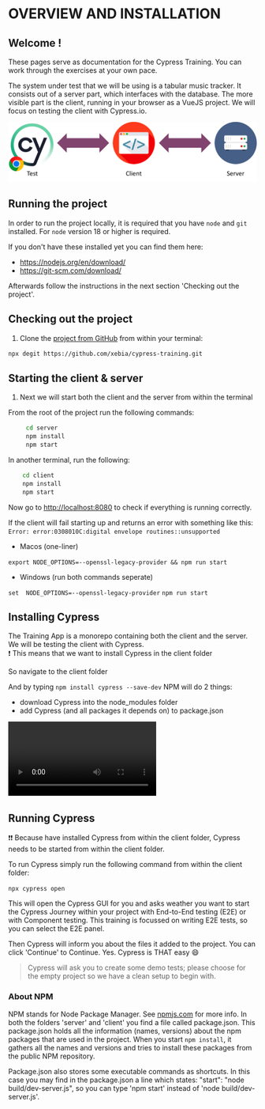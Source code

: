 # OVERVIEW AND INSTALLATION

## Welcome !

These pages serve as documentation for the Cypress Training. You can work through the exercises at your own pace.

The system under test that we will be using is a tabular music tracker. It consists out of a server part, which interfaces with the database. The more visible part is the client, running in your browser as a VueJS project. We will focus on testing the client with Cypress.io.

![server-client](./images/cy_10_server_client.png)

## Running the project

In order to run the project locally, it is required that you have `node` and `git` installed. For `node` version 18 or higher is required.

If you don't have these installed yet you can find them here:

- <https://nodejs.org/en/download/>
- <https://git-scm.com/download/>

Afterwards follow the instructions in the next section 'Checking out the project'.

## Checking out the project

1. Clone the [project from GitHub](https://github.com/xebia/cypress-training) from within your terminal:

```bash
npx degit https://github.com/xebia/cypress-training.git
```

## Starting the client & server

1. Next we will start both the client and the server from within the terminal

From the root of the project run the following commands:

```bash
     cd server
     npm install
     npm start
```

In another terminal, run the following:

```bash
    cd client
    npm install
    npm start
```

Now go to <http://localhost:8080> to check if everything is running correctly.

If the client will fail starting up and returns an error with something like this:
`Error: error:0308010C:digital envelope routines::unsupported`

- Macos (one-liner)

`export NODE_OPTIONS=--openssl-legacy-provider && npm run start`

- Windows (run both commands seperate)

`set  NODE_OPTIONS=--openssl-legacy-provider`
`npm run start`

## Installing Cypress

The Training App is a monorepo containing both the client and the server. We will be testing the client with Cypress. <br>
❗ This means that we want to install Cypress in the client folder

So navigate to the client folder

And by typing `npm install cypress --save-dev` NPM will do 2 things:

- download Cypress into the node_modules folder
- add Cypress (and all packages it depends on) to package.json

![Cypress installation](./images/installing-cli.mp4 ':include :type=video controls')

## Running Cypress

❗❗ Because have installed Cypress from within the client folder, Cypress needs to be started from within the client folder.

To run Cypress simply run the following command from within the client folder:

`npx cypress open`

This will open the Cypress GUI for you and asks weather you want to start the Cypress Journey within your project
with End-to-End testing (E2E) or with Component testing. This training is focussed on writing E2E tests, so you can select the
E2E panel.

Then Cypress will inform you about the files it added to the project. You can click 'Continue' to Continue. Yes. Cypress is THAT easy 😄

> Cypress will ask you to create some demo tests; please choose for the empty project so we have a clean setup to begin with.

### About NPM

NPM stands for Node Package Manager. See [npmjs.com](https://docs.npmjs.com/getting-started/what-is-npm#what-is-npm) for more info.
In both the folders 'server' and 'client' you find a file called package.json.
This package.json holds all the information (names, versions) about the npm packages that are used in the project.
When you start `npm install`, it gathers all the names and versions and tries to install these packages
from the public NPM repository.

Package.json also stores some executable commands as shortcuts.
In this case you may find in the package.json a line which states: "start": "node build/dev-server.js",
so you can type 'npm start' instead of 'node build/dev-server.js'.

